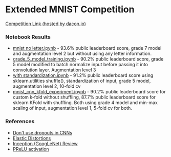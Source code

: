 # Extended MNIST Competition 
[Competition Link (hosted by dacon.io)](https://dacon.io/competitions/official/235626/overview/) 

### Notebook Results 
- [mnist no letter.ipynb](https://github.com/iljimae0418/overlapping-digit-and-letter-mnist/blob/master/mnist_no_letter.ipynb) - 93.6% public leaderboard score, grade 7 model and augmentation level 2 but without using any letter information. 
- [grade_5_model_training.ipynb](https://github.com/iljimae0418/overlapping-digit-and-letter-mnist/blob/master/grade_5_model_training.ipynb) - 90.2% public leaderboard score, grade 5 model modified to batch normalize input before passing it into convolution layer. Augmentation level 3 
- [with standardization.ipynb](https://github.com/iljimae0418/overlapping-digit-and-letter-mnist/blob/master/with%20standardization.ipynb) - 91.2% public leaderboard score using sklearn.utilities shuffle(), standardization of input, grade 5 model, augmentation level 2, 10-fold cv   
- [mnist_cnn_kfold_experiment.ipynb](https://github.com/iljimae0418/overlapping-digit-and-letter-mnist/blob/master/mnist_cnn_kfold_experiment.ipynb) - 90.2% public leaderboard score for custom k-fold without shuffling, 87.7% public leaderboard score for sklearn KFold with shuffling. Both using grade 4 model and min-max scaling of input, augmentation level 1, 5-fold cv for both. 

### References 
- [Don't use dropouts in CNNs](https://www.kdnuggets.com/2018/09/dropout-convolutional-networks.html) 
- [Elastic Distortions](https://www.kaggle.com/babbler/mnist-data-augmentation-with-elastic-distortion)
- [Inception (GoogLeNet) Review](https://kangbk0120.github.io/articles/2018-01/inception-googlenet-review)
- [PReLU activation](https://medium.com/@shoray.goel/prelu-activation-e294bb21fefa)
